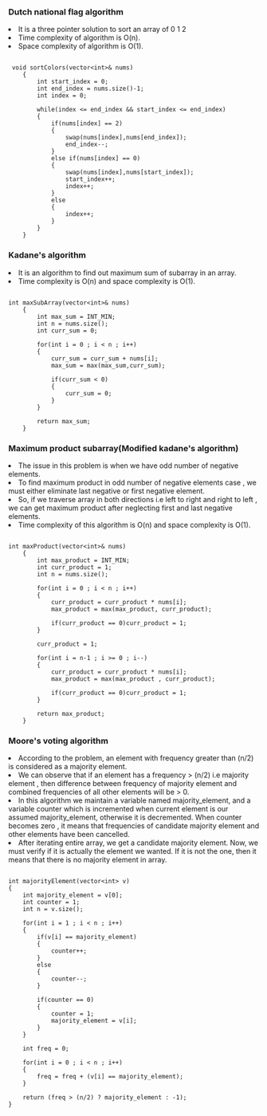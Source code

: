 ### Dutch national flag algorithm

<li>It is a three pointer solution to sort an array of 0 1 2</li>
<li>Time complexity of algorithm is O(n).</li>
<li>Space complexity of algorithm is O(1).</li>

```

 void sortColors(vector<int>& nums) 
    {
        int start_index = 0;
        int end_index = nums.size()-1;
        int index = 0;

        while(index <= end_index && start_index <= end_index)
        {
            if(nums[index] == 2)
            {
                swap(nums[index],nums[end_index]);
                end_index--;
            }
            else if(nums[index] == 0)
            {
                swap(nums[index],nums[start_index]);
                start_index++;
                index++;
            }
            else
            {
                index++;
            }
        }    
    }

```

### Kadane's algorithm
<li>It is an algorithm to find out maximum sum of subarray in an array.</li>
<li>Time complexity is O(n) and space complexity is O(1).</li>

```

int maxSubArray(vector<int>& nums) 
    {
        int max_sum = INT_MIN;
        int n = nums.size();
        int curr_sum = 0;

        for(int i = 0 ; i < n ; i++)
        {
            curr_sum = curr_sum + nums[i];
            max_sum = max(max_sum,curr_sum);

            if(curr_sum < 0)
            {
                curr_sum = 0;
            }
        }    

        return max_sum;
    }

```

### Maximum product subarray(Modified kadane's algorithm)
<li>The issue in this problem is when we have odd number of negative elements.</li>
<li>To find maximum product in odd number of negative elements case , we must either eliminate last negative or first negative element.</li>
<li>So, if we traverse array in both directions i.e left to right and right to left , we can get maximum product after neglecting first and last negative elements.</li>
<li>Time complexity of this algorithm is O(n) and space complexity is O(1).</li>

```

int maxProduct(vector<int>& nums) 
    {
        int max_product = INT_MIN;
        int curr_product = 1;
        int n = nums.size();

        for(int i = 0 ; i < n ; i++)
        {
            curr_product = curr_product * nums[i];
            max_product = max(max_product, curr_product);

            if(curr_product == 0)curr_product = 1;
        }

        curr_product = 1;

        for(int i = n-1 ; i >= 0 ; i--)
        {
            curr_product = curr_product * nums[i];
            max_product = max(max_product , curr_product);

            if(curr_product == 0)curr_product = 1;
        }

        return max_product;
    }

```

### Moore's voting algorithm

<li>According to the problem, an element with frequency greater than (n/2) is considered as a majority element.</li>
<li>We can observe that if an element has a frequency > (n/2) i.e majority element , then difference between frequency of majority element and combined frequencies of all other elements will be > 0.</li>
<li>In this algorithm we maintain a variable named majority_element, and a variable counter which is incremented when current element is our assumed majority_element, otherwise it is decremented. When counter becomes zero , it means that frequencies of candidate majority element and other elements have been cancelled.</li>
<li>After iterating entire array, we get a candidate majority element. Now, we must verify if it is actually the element we wanted. If it is not the one, then it means that there is no majority element in array.</li>

```

int majorityElement(vector<int> v)
{
	int majority_element = v[0];
	int counter = 1;
	int n = v.size();

	for(int i = 1 ; i < n ; i++)
	{
		if(v[i] == majority_element)
		{
			counter++;
		}
		else
		{
			counter--;
		}

		if(counter == 0)
		{
			counter = 1;
			majority_element = v[i];
		}
	}

	int freq = 0;

	for(int i = 0 ; i < n ; i++)
	{
		freq = freq + (v[i] == majority_element);
	}

	return (freq > (n/2) ? majority_element : -1);
}

```
